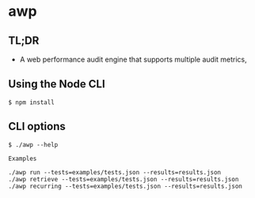 # awp

## TL;DR

- A web performance audit engine that supports multiple audit metrics,

## Using the Node CLI

```
$ npm install
```

## CLI options

```
$ ./awp --help

Examples

./awp run --tests=examples/tests.json --results=results.json
./awp retrieve --tests=examples/tests.json --results=results.json
./awp recurring --tests=examples/tests.json --results=results.json
```
